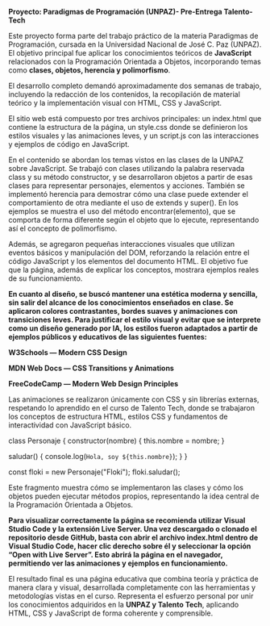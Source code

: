 **Proyecto: Paradigmas de Programación (UNPAZ)- Pre-Entrega Talento-Tech**

Este proyecto forma parte del trabajo práctico de la materia Paradigmas de Programación, cursada en la Universidad Nacional de José C. Paz (UNPAZ). El objetivo principal fue aplicar los conocimientos teóricos de **JavaScript** relacionados con la Programación Orientada a Objetos, incorporando temas como **clases, objetos, herencia y polimorfismo**.

El desarrollo completo demandó aproximadamente dos semanas de trabajo, incluyendo la redacción de los contenidos, la recopilación de material teórico y la implementación visual con HTML, CSS y JavaScript.

El sitio web está compuesto por tres archivos principales: un index.html que contiene la estructura de la página, un style.css donde se definieron los estilos visuales y las animaciones leves, y un script.js con las interacciones y ejemplos de código en JavaScript.

En el contenido se abordan los temas vistos en las clases de la UNPAZ sobre JavaScript. Se trabajó con clases utilizando la palabra reservada class y su método constructor, y se desarrollaron objetos a partir de esas clases para representar personajes, elementos y acciones. También se implementó herencia para demostrar cómo una clase puede extender el comportamiento de otra mediante el uso de extends y super(). En los ejemplos se muestra el uso del método encontrar(elemento), que se comporta de forma diferente según el objeto que lo ejecute, representando así el concepto de polimorfismo.

Además, se agregaron pequeñas interacciones visuales que utilizan eventos básicos y manipulación del DOM, reforzando la relación entre el código JavaScript y los elementos del documento HTML. El objetivo fue que la página, además de explicar los conceptos, mostrara ejemplos reales de su funcionamiento.

**En cuanto al diseño, se buscó mantener una estética moderna y sencilla, sin salir del alcance de los conocimientos enseñados en clase. Se aplicaron colores contrastantes, bordes suaves y animaciones con transiciones leves. Para justificar el estilo visual y evitar que se interprete como un diseño generado por IA, los estilos fueron adaptados a partir de ejemplos públicos y educativos de las siguientes fuentes:**

**W3Schools — Modern CSS Design**

**MDN Web Docs — CSS Transitions y Animations**

**FreeCodeCamp — Modern Web Design Principles**

Las animaciones se realizaron únicamente con CSS y sin librerías externas, respetando lo aprendido en el curso de Talento Tech, donde se trabajaron los conceptos de estructura HTML, estilos CSS y fundamentos de interactividad con JavaScript básico.


class Personaje {
  constructor(nombre) {
    this.nombre = nombre;
  }

  saludar() {
    console.log(`Hola, soy ${this.nombre}`);
  }
}

const floki = new Personaje("Floki");
floki.saludar();


Este fragmento muestra cómo se implementaron las clases y cómo los objetos pueden ejecutar métodos propios, representando la idea central de la Programación Orientada a Objetos.

**Para visualizar correctamente la página se recomienda utilizar Visual Studio Code y la extensión Live Server. Una vez descargado o clonado el repositorio desde GitHub, basta con abrir el archivo index.html dentro de Visual Studio Code, hacer clic derecho sobre él y seleccionar la opción “Open with Live Server”. Esto abrirá la página en el navegador, permitiendo ver las animaciones y ejemplos en funcionamiento.**

El resultado final es una página educativa que combina teoría y práctica de manera clara y visual, desarrollada completamente con las herramientas y metodologías vistas en el curso. Representa el esfuerzo personal por unir los conocimientos adquiridos en la **UNPAZ y Talento Tech**, aplicando HTML, CSS y JavaScript de forma coherente y comprensible.